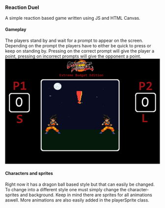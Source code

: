 ### Reaction Duel
A simple reaction based game written using JS and HTML Canvas.

#### Gameplay
The players stand by and wait for a prompt to appear on the screen. Depending on the prompt the players have to either be quick to press or keep on standing by. Pressing on the correct prompt will give the player a point, pressing on incorrect prompts will give the opponent a point.
![Gameplay](/images/gameplay.png?raw=true "Gameplay")

#### Characters and sprites
Right now it has a dragon ball based style but that can easily be changed. To change into a different style one must simply change the character-sprites and background. Keep in mind there are sprites for all animations aswell. More animations are also easily added in the playerSprite class.
